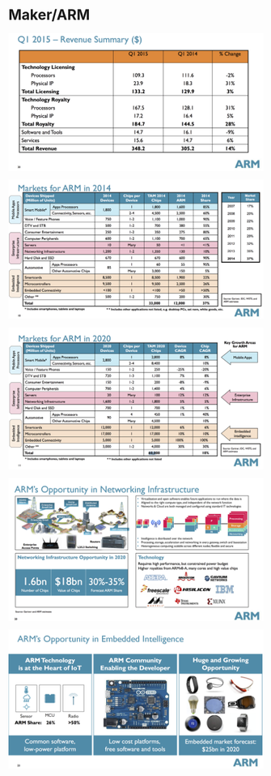# Maker/ARM

![](arm20151q.png)

![](arm001.png)

![](arm002.png)

![](arm003.png)

![](arm004.png)

